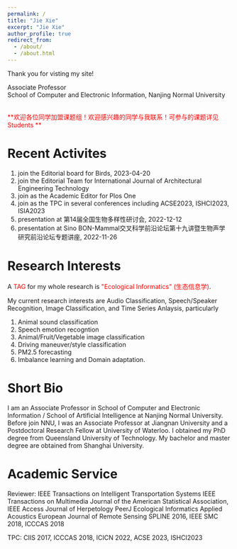 ```yaml
---
permalink: /
title: "Jie Xie"
excerpt: "Jie Xie"
author_profile: true
redirect_from: 
  - /about/
  - /about.html
---
```


Thank you for visting my site!

Associate Professor <br>
School of Computer and Electronic Information, Nanjing Normal University

<br/>
<span style="color:red">**欢迎各位同学加盟课题组！欢迎感兴趣的同学与我联系！可参与的课题详见 Students **</span> 
<br/>


**Recent Activites**
======
1. join the Editorial board for Birds, 2023-04-20
2. join the Editorial Team for International Journal of Architectural Engineering Technology
3. join as the Academic Editor for Plos One
4. join as the TPC in several conferences including ACSE2023, ISHCI2023, ISIA2023
5. presentation at 第14届全国生物多样性研讨会, 2022-12-12
6. presentation at Sino BON-Mammal交叉科学前沿论坛第十九讲暨生物声学研究前沿论坛专题讲座, 2022-11-26


**Research Interests**
======
A <span style="color:red">TAG</span> for my whole research is <span style="color:red">"Ecological Informatics" (生态信息学)</span>.

My current research interests are Audio Classification, Speech/Speaker Recognition, Image Classification, and Time Series Anlaysis, particularly 

1. Animal sound classification
2. Speech emotion recogntion
3. Animal/Fruit/Vegetable image classification
4. Driving maneuver/style classification
5. PM2.5 forecasting
6. Imbalance learning and Domain adaptation.


**Short Bio**
======
I am an Associate Professor in School of Computer and Electronic Information / School of Artificial Intelligence at Nanjing Normal University. 
Before join NNU, I was an Associate Professor at Jiangnan University and a Postdoctoral Research Fellow at University of Waterloo. 
I obtained my PhD degree from Queensland University of Technology. 
My bachelor and master degree are obtained from Shanghai University. 


**Academic Service**
======
Reviewer: 
IEEE Transactions on Intelligent Transportation Systems
IEEE Transactions on Multimedia
Journal of the American Statistical Association,
IEEE Access
Journal of Herpetology
PeerJ
Ecological Informatics
Applied Acoustics
European Journal of Remote Sensing
SPLINE 2016, IEEE SMC 2018, ICCCAS 2018

TPC: CIIS 2017, ICCCAS 2018, ICICN 2022, ACSE 2023, ISHCI2023






